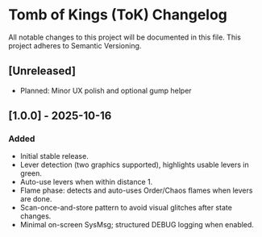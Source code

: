 # Tomb of Kings (ToK) Changelog

All notable changes to this project will be documented in this file.
This project adheres to Semantic Versioning.

## [Unreleased]
- Planned: Minor UX polish and optional gump helper

## [1.0.0] - 2025-10-16
### Added
- Initial stable release.
- Lever detection (two graphics supported), highlights usable levers in green.
- Auto-use levers when within distance 1.
- Flame phase: detects and auto-uses Order/Chaos flames when levers are done.
- Scan-once-and-store pattern to avoid visual glitches after state changes.
- Minimal on-screen SysMsg; structured DEBUG logging when enabled.
